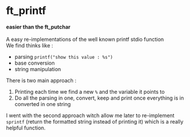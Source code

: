 # ft_printf
**easier than the ft_putchar**
<br>
<br>
A easy re-implementations of the well known printf stdio function
<br>
We find thinks like :
- parsing `printf("show this value : %s")`
- base conversion 
- string manipulation

There is two main approach : 
1. Printing each time we find a new `%` and the variable it points to
2. Do all the parsing in one, convert, keep and print once everything is in converted in one string

I went with the second approach witch allow me later to re-implement `sprintf` (return the formatted string instead of printing it)
which is a really helpful function.